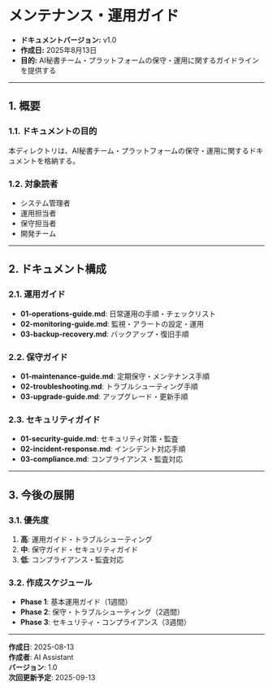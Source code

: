 # メンテナンス・運用ガイド

* **ドキュメントバージョン:** v1.0
* **作成日:** 2025年8月13日
* **目的:** AI秘書チーム・プラットフォームの保守・運用に関するガイドラインを提供する

---

## 1. 概要

### 1.1. ドキュメントの目的
本ディレクトリは、AI秘書チーム・プラットフォームの保守・運用に関するドキュメントを格納する。

### 1.2. 対象読者
- システム管理者
- 運用担当者
- 保守担当者
- 開発チーム

---

## 2. ドキュメント構成

### 2.1. 運用ガイド
- **01-operations-guide.md**: 日常運用の手順・チェックリスト
- **02-monitoring-guide.md**: 監視・アラートの設定・運用
- **03-backup-recovery.md**: バックアップ・復旧手順

### 2.2. 保守ガイド
- **01-maintenance-guide.md**: 定期保守・メンテナンス手順
- **02-troubleshooting.md**: トラブルシューティング手順
- **03-upgrade-guide.md**: アップグレード・更新手順

### 2.3. セキュリティガイド
- **01-security-guide.md**: セキュリティ対策・監査
- **02-incident-response.md**: インシデント対応手順
- **03-compliance.md**: コンプライアンス・監査対応

---

## 3. 今後の展開

### 3.1. 優先度
1. **高**: 運用ガイド・トラブルシューティング
2. **中**: 保守ガイド・セキュリティガイド
3. **低**: コンプライアンス・監査対応

### 3.2. 作成スケジュール
- **Phase 1**: 基本運用ガイド（1週間）
- **Phase 2**: 保守・トラブルシューティング（2週間）
- **Phase 3**: セキュリティ・コンプライアンス（3週間）

---

**作成日**: 2025-08-13  
**作成者**: AI Assistant  
**バージョン**: 1.0  
**次回更新予定**: 2025-09-13 